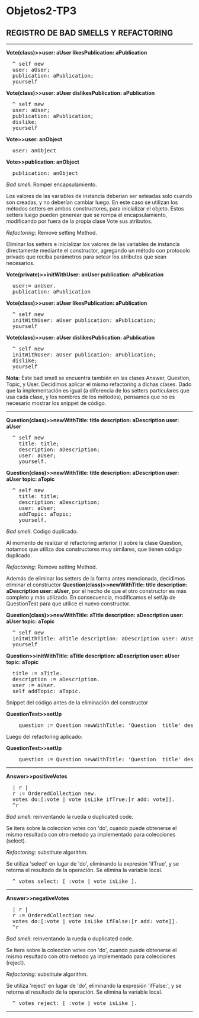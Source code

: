 # Objetos2-TP3 
<h2>REGISTRO DE BAD SMELLS Y REFACTORING</h2> 

<hr>
<strong>Vote(class)>>user: aUser likesPublication: aPublication</strong>
<pre>
  ^ self new
  user: aUser;
  publication: aPublication;
  yourself
</pre>

<strong>Vote(class)>>user: aUser dislikesPublication: aPublication</strong>
<pre>
  ^ self new
  user: aUser;
  publication: aPublication;
  dislike;
  yourself
</pre>

<strong>Vote>>user: anObject</strong>
<pre>
  user: anObject
</pre>

<strong>Vote>>publication: anObject</strong>
<pre>
  publication: anObject
</pre>

<p><em>Bad smell</em>: Romper encapsulamiento. </p>
<p>Los valores de las variables de instancia deberian ser seteadas solo cuando son creadas, y no deberían cambiar luego.
En este caso se utilizan los métodos setters en ambos constructores, para inicializar el objeto. Estos setters luego pueden generear que se rompa el encapsulamiento, modificando por fuera de la propia clase Vote sus atributos. </p>
<p><em>Refactoring</em>: Remove setting Method. </p>
<p>Eliminar los setters e inicializar los valores de las variables de instancia directamente mediante el constructor, agregando un método con protocolo privado que reciba parámetros para setear los atributos que sean necesarios.</p>

<strong>Vote(private)>>initWithUser: anUser publication: aPublication</strong>
<pre>
  user:= anUser.
  publication: aPublication
</pre>

<strong>Vote(class)>>user: aUser likesPublication: aPublication</strong>
<pre>
  ^ self new
  initWithUser: aUser publication: aPublication;
  yourself
</pre>

<strong>Vote(class)>>user: aUser dislikesPublication: aPublication</strong>
<pre>
  ^ self new
  initWithUser: aUser publication: aPublication;
  dislike;
  yourself
</pre>

<p><strong>Nota:</strong> Este bad smell se encuentra también en las clases Answer, Question, Topic, y User. Decidimos aplicar el mismo refactoring a dichas clases. Dado que la implementación es igual (a diferencia de los setters particulares que usa cada clase, y los nombres de los métodos), pensamos que no es necesario mostrar los snippet de código.</p>

<hr>
<strong>Question(class)>>newWithTitle: title description: aDescription user: aUser</strong>
<pre>
  ^ self new
	title: title;
	description: aDescription;
	user: aUser;
	yourself.
</pre>

<strong>Question(class)>>newWithTitle: title description: aDescription user: aUser topic: aTopic</strong>
<pre>
  ^ self new
  	title: title;
	description: aDescription;
	user: aUser;
	addTopic: aTopic;
  	yourself.
</pre>

<p><em>Bad smell</em>: Codigo duplicado. </p>
<p>Al momento de realizar el refactoring anterior () sobre la clase Question, notamos que utiliza dos constructores muy similares, que tienen código duplicado.</p>
<p><em>Refactoring</em>: Remove setting Method. </p>
<p>Además de eliminar los setters de la forma antes mencionada, decidimos eliminar el constructor <strong>Question(class)>>newWithTitle: title description: aDescription user: aUser</strong>, por el hecho de que el otro constructor es más completo y más utilizado. En consecuencia, modificamos el setUp de QuestionTest para que utilice el nuevo constructor.</p>

<strong>Question(class)>>newWithTitle: aTitle description: aDescription user: aUser topic: aTopic</strong>
<pre>
  ^ self new
  initWithTitle: aTitle description: aDescription user: aUser topic: aTopic;
  yourself
</pre>

<strong>Question>>initWithTitle: aTitle description: aDescription user: aUser topic: aTopic</strong>
<pre>
  title := aTitle.
  description := aDescription.
  user := aUser.
  self addTopic: aTopic.
</pre>

<p>Snippet del código antes de la eliminación del constructor</p>
<strong>QuestionTest>>setUp</strong>
<pre>
    question := Question newWithTitle: 'Question  title' description: 'Question description' user: (User new) 
</pre>

<p>Luego del refactoring aplicado:</p>
<strong>QuestionTest>>setUp</strong>
<pre>
    question := Question newWithTitle: 'Question  title' description: 'Question description' user: (User new) topic: (Topic new)
</pre>


<hr>
<strong>Answer>>positiveVotes</strong>
<pre>
  | r | 
  r := OrderedCollection new. 
  votes do:[:vote | vote isLike ifTrue:[r add: vote]]. 
  ^r
</pre>

<p><em>Bad smell</em>: reinventando la rueda o duplicated code.</p>
<p>Se itera sobre la coleccion votes con 'do', cuando puede obtenerse el mismo resultado con otro metodo ya implementado para colecciones (select). </p>
<p><em>Refactoring</em>: substitute algorithm.</p>
<p>Se utiliza 'select' en lugar de 'do', eliminando la expresión 'ifTrue', y se retorna el resultado de la operación. Se elimina la variable local. </p>
<pre>  ^ votes select: [ :vote | vote isLike ]. </pre>
<hr>

<strong>Answer>>negativeVotes</strong>
<pre>
  | r |
  r := OrderedCollection new.  
  votes do:[:vote | vote isLike ifFalse:[r add: vote]]. 
  ^r
</pre>

<p><em>Bad smell</em>: reinventando la rueda o duplicated code.</p>
<p>Se itera sobre la coleccion votes con 'do', cuando puede obtenerse el mismo resultado con otro metodo ya implementado para colecciones (reject). </p>
<p><em>Refactoring</em>: substitute algorithm.</p>
<p>Se utiliza 'reject' en lugar de 'do', eliminando la expresión 'ifFalse:', y se retorna el resultado de la operación. Se elimina la variable local. </p>
<pre>  ^ votes reject: [ :vote | vote isLike ]. </pre>
<hr>
 


